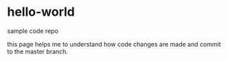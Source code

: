 # hello-world
sample code repo

this page helps me to understand how code changes are made and commit to the master branch.
